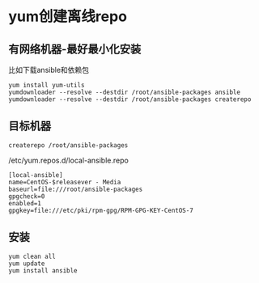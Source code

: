 # yum创建离线repo
## 有网络机器-最好最小化安装
比如下载ansible和依赖包  
```
yum install yum-utils
yumdownloader --resolve --destdir /root/ansible-packages ansible
yumdownloader --resolve --destdir /root/ansible-packages createrepo
```
## 目标机器  
`createrepo /root/ansible-packages`

/etc/yum.repos.d/local-ansible.repo
```
[local-ansible]
name=CentOS-$releasever - Media
baseurl=file:///root/ansible-packages
gpgcheck=0
enabled=1
gpgkey=file:///etc/pki/rpm-gpg/RPM-GPG-KEY-CentOS-7
```
## 安装
```
yum clean all
yum update
yum install ansible
```